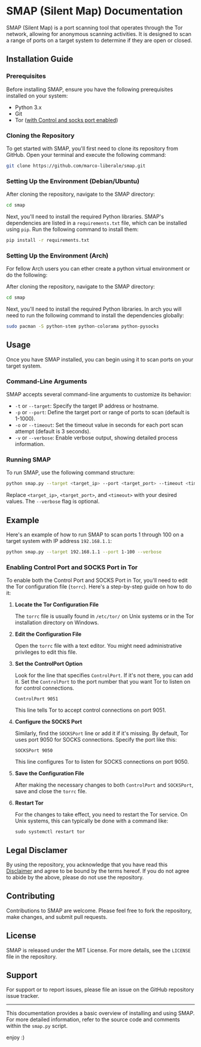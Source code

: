 # SMAP (Silent Map) Documentation

SMAP (Silent Map) is a port scanning tool that operates through the Tor network, allowing for anonymous scanning activities. It is designed to scan a range of ports on a target system to determine if they are open or closed.

## Installation Guide

### Prerequisites

Before installing SMAP, ensure you have the following prerequisites installed on your system:

- Python 3.x
- Git
- Tor ([with Control and socks port enabled](#enabling-control-port-and-socks-port-in-tor))

### Cloning the Repository

To get started with SMAP, you'll first need to clone its repository from GitHub. Open your terminal and execute the following command:

```bash
git clone https://github.com/marco-liberale/smap.git
```

### Setting Up the Environment (Debian/Ubuntu)

After cloning the repository, navigate to the SMAP directory:

```bash
cd smap
```

Next, you'll need to install the required Python libraries. SMAP's dependencies are listed in a `requirements.txt` file, which can be installed using `pip`. Run the following command to install them:

```bash
pip install -r requirements.txt
```
### Setting Up the Environment (Arch)

For fellow Arch users you can ether create a python virtual environment or do the following:

After cloning the repository, navigate to the SMAP directory:

```bash
cd smap
```
Next, you'll need to install the required Python libraries. In arch you will need to run the following command to install the dependencies globally:

```bash
sudo pacman -S python-stem python-colorama python-pysocks
```

## Usage

Once you have SMAP installed, you can begin using it to scan ports on your target system.

### Command-Line Arguments

SMAP accepts several command-line arguments to customize its behavior:

- `-t` or `--target`: Specify the target IP address or hostname.
- `-p` or `--port`: Define the target port or range of ports to scan (default is 1-1000).
- `-o` or `--timeout`: Set the timeout value in seconds for each port scan attempt (default is 3 seconds).
- `-v` or `--verbose`: Enable verbose output, showing detailed process information.

### Running SMAP

To run SMAP, use the following command structure:

```bash
python smap.py --target <target_ip> --port <target_port> --timeout <timeout> --verbose
```

Replace `<target_ip>`, `<target_port>`, and `<timeout>` with your desired values. The `--verbose` flag is optional.

## Example

Here's an example of how to run SMAP to scan ports 1 through 100 on a target system with IP address `192.168.1.1`:

```bash
python smap.py --target 192.168.1.1 --port 1-100 --verbose
```

### Enabling Control Port and SOCKS Port in Tor



To enable both the Control Port and SOCKS Port in Tor, you'll need to edit the Tor configuration file (`torrc`). Here's a step-by-step guide on how to do it:

1. **Locate the Tor Configuration File**

   The `torrc` file is usually found in `/etc/tor/` on Unix systems or in the Tor installation directory on Windows.

2. **Edit the Configuration File**

   Open the `torrc` file with a text editor. You might need administrative privileges to edit this file.

3. **Set the ControlPort Option**

   Look for the line that specifies `ControlPort`. If it's not there, you can add it. Set the `ControlPort` to the port number that you want Tor to listen on for control connections.
   
   ```
   ControlPort 9051
   ```

   This line tells Tor to accept control connections on port 9051.

4. **Configure the SOCKS Port**

   Similarly, find the `SOCKSPort` line or add it if it's missing. By default, Tor uses port 9050 for SOCKS connections. Specify the port like this:

   ```
   SOCKSPort 9050
   ```

   This line configures Tor to listen for SOCKS connections on port 9050.

5. **Save the Configuration File**

   After making the necessary changes to both `ControlPort` and `SOCKSPort`, save and close the `torrc` file.

6. **Restart Tor**

   For the changes to take effect, you need to restart the Tor service. On Unix systems, this can typically be done with a command like:

   ```
   sudo systemctl restart tor 
   ```

## Legal Disclamer
By using the repository, you acknowledge that you have read this [Disclaimer](https://github.com/marco-liberale/smap/blob/main/legal_disclamer.pdf) and agree to be bound by the terms hereof.
If you do not agree to abide by the above, please do not use the repository.

## Contributing

Contributions to SMAP are welcome. Please feel free to fork the repository, make changes, and submit pull requests.

## License

SMAP is released under the MIT License. For more details, see the `LICENSE` file in the repository.

## Support

For support or to report issues, please file an issue on the GitHub repository issue tracker.

---

This documentation provides a basic overview of installing and using SMAP. For more detailed information, refer to the source code and comments within the `smap.py` script.

enjoy :)
